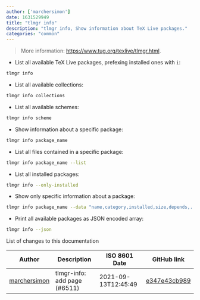 ```yaml
---
author: ['marchersimon']
date: 1631529949
title: "tlmgr info"
description: "tlmgr info, Show information about TeX Live packages."
categories: "common"
---
```

> More information: <https://www.tug.org/texlive/tlmgr.html>.

- List all available TeX Live packages, prefexing installed ones with `i`:

```bash
tlmgr info
```

- List all available collections:

```bash
tlmgr info collections
```

- List all available schemes:

```bash
tlmgr info scheme
```

- Show information about a specific package:

```bash
tlmgr info package_name
```

- List all files contained in a specific package:

```bash
tlmgr info package_name --list
```

- List all installed packages:

```bash
tlmgr info --only-installed
```

- Show only specific information about a package:

```bash
tlmgr info package_name --data "name,category,installed,size,depends,..."
```

- Print all available packages as JSON encoded array:

```bash
tlmgr info --json
```
List of changes to this documentation


Author | Description | ISO 8601 Date | GitHub link
------|-----|-----|-----
[marchersimon](mailto:50295997+marchersimon@users.noreply.github.com) | tlmgr-info: add page (#6511) | 2021-09-13T12:45:49 | [e347e43cb989](https://github.com/tldr-pages/tldr/commit/e347e43cb9899e3dac802e82821f9f99a068efca)

